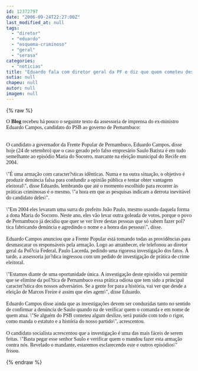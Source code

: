 ```yaml
---
id: 12372797
date: "2006-09-24T22:27:00Z"
last_modified_at: null
tags:
  - "diretor"
  - "eduardo"
  - "esquema-criminoso"
  - "geral"
  - "serasa"
categories:
  - "noticias"
title: "Eduardo fala com diretor geral da PF e diz que quem cometeu deslize no PSB ser\u00e1 punido"
sutia: null
chapeu: null
autor: null
imagem: null
---
```

{% raw %}
<p><P><FONT face=Verdana>O&nbsp;<STRONG>Blog</STRONG> recebeu há pouco o seguinte texto da assessoria de imprensa do ex-ministro Eduardo Campos, candidato do PSB ao governo de Pernambuco:</FONT></P></p>
<p><P><BR><FONT face=Verdana>O candidato a governador da Frente Popular de Pernambuco, Eduardo Campos, disse hoje (24 de setembro) que o caso gerado pelo falso empresário Saulo Batista é em tudo semelhante ao episódio Maria do Socorro, marcante na eleição municipal do Recife em 2004. <BR>&nbsp;<BR>\"É uma armação com caracter?sticas idênticas. Numa e na outra situação, o objetivo é produzir denúncia falsa para confundir a opinião pública e tentar obter vantagem eleitoral\", disse Eduardo, lembrando que até o momento escolhido para recorrer às práticas criminosas é o mesmo, \"a hora em que as pesquisas indicam a derrota inevitável do candidato deles\". <BR>&nbsp;<BR>\"Em 2004 eles levaram uma surra do prefeito João Paulo, mesmo usando daquela forma a dona Maria do Socorro. Neste ano, eles vão levar outra goleada de votos, porque o povo de Pernambuco já decidiu que quer se ver livre destas pessoas que só sabem fazer pol?tica fabricando denúncia e agredindo o nome e a honra das pessoas\", disse. <BR>&nbsp;<BR>Eduardo Campos anunciou que a Frente Popular está tomando todas as providências para desmascarar os responsáveis pela armação. Logo ao amanhecer, ele telefonou ao diretor geral da Pol?cia Federal, Paulo Lacerda, pedindo uma rigorosa investigação dos fatos. À tarde, a assessoria jur?dica ingressou com um pedido de investigação de prática de crime eleitoral. <BR>&nbsp;<BR>\"Estamos diante de uma oportunidade única. A investigação deste episódio vai permitir que se elimine da pol?tica de Pernambuco essa prática odiosa que tem sido a principal caracter?stica dos nossos adversários. Se a gente for para a história, vai ver que desde a eleição de Marcos Freire é assim que eles agem\", disse Eduardo. <BR>&nbsp;<BR>Eduardo Campos disse ainda que as investigações devem ser conduzidas tanto no sentido de confirmar a denúncia de Saulo quando na de verificar quem o comanda e em nome de quem atua. \"Se alguém do PSB cometeu algum deslize, será punido com todo o rigor, como manda o estatuto e a história do nosso partido\", acrescentou. <BR>&nbsp;<BR>O candidato socialista acrescentou que a investigação é uma das mais fáceis de serem feitas. \"Basta pegar esse senhor Saulo e verificar quem o mandou fazer esta armação contra nós. Revelado o mandante, estaremos esclarecendo este e outros episódios\" frisou.</FONT></P> </p>
{% endraw %}